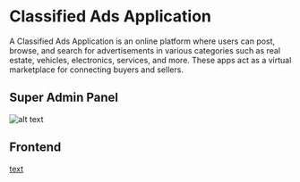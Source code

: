 # Classified Ads Application

A Classified Ads Application is an online platform where users can post, browse, and search for advertisements in various categories such as real estate, vehicles, electronics, services, and more. These apps act as a virtual marketplace for connecting buyers and sellers.

## Super Admin Panel

![alt text](<Screenshot 2025-01-06 at 1.50.59 PM.png>)

## Frontend

[text](<../../Desktop/Screen Recording 2025-02-27 at 10.05.31 PM.mov>)
